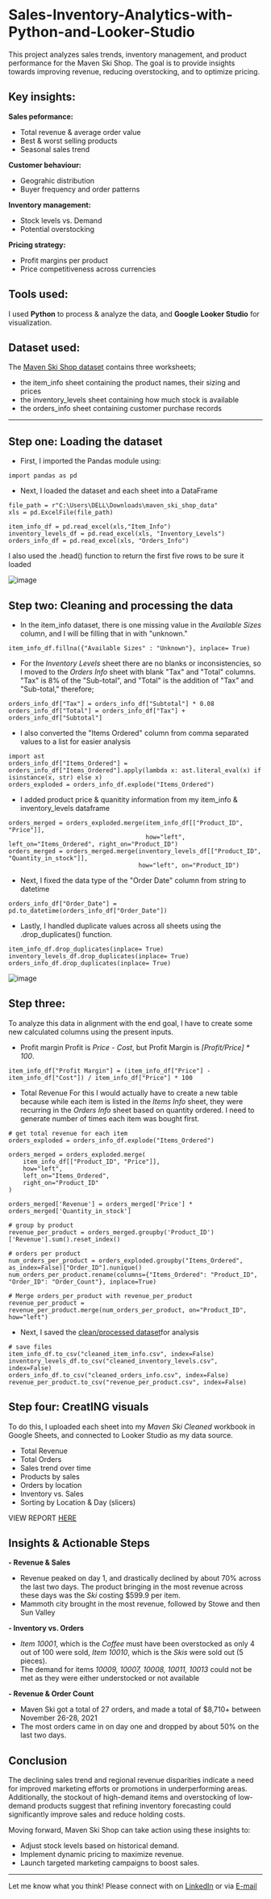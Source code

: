 # Sales-Inventory-Analytics-with-Python-and-Looker-Studio
This project analyzes sales trends, inventory management, and product performance for the Maven Ski Shop. The goal is to provide insights towards improving revenue, reducing overstocking, and to optimize pricing.

## Key insights:

**Sales peformance:**
- Total revenue & average order value
- Best & worst selling products
- Seasonal sales trend

**Customer behaviour:**
- Geograhic distribution
- Buyer frequency and order patterns

**Inventory management:**
- Stock levels vs. Demand
- Potential overstocking

**Pricing strategy:**
- Profit margins per product
- Price competitiveness across currencies

## Tools used:
I used **Python** to process & analyze the data, and **Google Looker Studio** for visualization. 

## Dataset used:
The [Maven Ski Shop dataset](https://docs.google.com/spreadsheets/d/1WnLOQtJeGWXA11dYp_5tTxBtDCmc5wP1/edit?usp=sharing&ouid=107860954201781863308&rtpof=true&sd=true) contains three worksheets; 
- the item_info sheet containing the product names, their sizing and prices
- the inventory_levels sheet containing how much stock is available
- the orders_info sheet containing customer purchase records 
---

## Step one: Loading the dataset
- First, I imported the Pandas module using:
```
import pandas as pd
```

- Next, I loaded the dataset and each sheet into a DataFrame
```
file_path = r"C:\Users\DELL\Downloads\maven_ski_shop_data"
xls = pd.ExcelFile(file_path)

item_info_df = pd.read_excel(xls,"Item_Info")
inventory_levels_df = pd.read_excel(xls, "Inventory_Levels")
orders_info_df = pd.read_excel(xls, "Orders_Info")
```
I also used the .head() function to return the first five rows to be sure it loaded 

![image](https://github.com/user-attachments/assets/9fde1c71-55db-4ded-b134-9032fcd2ffca)

## Step two: Cleaning and processing the data
- In the item_info dataset, there is one missing value in the *Available Sizes* column, and I will be filling that in with "unknown."
```
item_info_df.fillna({"Available Sizes" : "Unknown"}, inplace= True)
```

- For the *Inventory Levels* sheet there are no blanks or inconsistencies, so I moved to the *Orders Info* sheet with blank "Tax" and "Total" columns.<br>
"Tax" is 8% of the "Sub-total", and "Total" is the addition of "Tax" and "Sub-total," therefore;
```
orders_info_df["Tax"] = orders_info_df["Subtotal"] * 0.08
orders_info_df["Total"] = orders_info_df["Tax"] + orders_info_df["Subtotal"]
```

- I also converted the "Items Ordered" column from comma separated values to a list for easier analysis
```
import ast
orders_info_df["Items_Ordered"] = orders_info_df["Items_Ordered"].apply(lambda x: ast.literal_eval(x) if isinstance(x, str) else x)
orders_exploded = orders_info_df.explode("Items_Ordered")
```

- I added product price & quanitity information from my item_info & inventory_levels dataframe
```
orders_merged = orders_exploded.merge(item_info_df[["Product_ID", "Price"]], 
                                      how="left", left_on="Items_Ordered", right_on="Product_ID")
orders_merged = orders_merged.merge(inventory_levels_df[["Product_ID", "Quantity_in_stock"]], 
                                    how="left", on="Product_ID")
```

- Next, I fixed the data type of the "Order Date" column from string to datetime
```
orders_info_df["Order_Date"] = pd.to_datetime(orders_info_df["Order_Date"])
```

- Lastly, I handled duplicate values across all sheets using the .drop_duplicates() function. 
```
item_info_df.drop_duplicates(inplace= True)
inventory_levels_df.drop_duplicates(inplace= True)
orders_info_df.drop_duplicates(inplace= True)
```

![image](https://github.com/user-attachments/assets/611275b3-2868-4129-a24f-b7ddad8ed733)

## Step three: 
To analyze this data in alignment with the end goal, I have to create some new calculated columns using the present inputs. 

- Profit margin
Profit is *Price - Cost*, but Profit Margin is *[Profit/Price] * 100*.
```
item_info_df["Profit Margin"] = (item_info_df["Price"] - item_info_df["Cost"]) / item_info_df["Price"] * 100
```

- Total Revenue
For this I would actually have to create a new table because while each item is listed in the *Items Info* sheet, they were recurring in the *Orders Info* sheet based on quantity ordered. I need to generate number of times each item was bought first.
```
# get total revenue for each item
orders_exploded = orders_info_df.explode("Items_Ordered")

orders_merged = orders_exploded.merge(
    item_info_df[["Product_ID", "Price"]], 
    how="left", 
    left_on="Items_Ordered", 
    right_on="Product_ID"
)

orders_merged['Revenue'] = orders_merged['Price'] * orders_merged['Quantity_in_stock']

# group by product
revenue_per_product = orders_merged.groupby('Product_ID')['Revenue'].sum().reset_index()

# orders per product
num_orders_per_product = orders_exploded.groupby("Items_Ordered", as_index=False)["Order_ID"].nunique()
num_orders_per_product.rename(columns={"Items_Ordered": "Product_ID", "Order_ID": "Order_Count"}, inplace=True)

# Merge orders_per_product with revenue_per_product 
revenue_per_product = revenue_per_product.merge(num_orders_per_product, on="Product_ID", how="left")
```

- Next, I saved the [clean/processed dataset](https://docs.google.com/spreadsheets/d/1aspjwfmWJpJyiq7xsNEfvLGfS8a8aSFZ2TS8HnM1VTc/edit?usp=sharing)for analysis
```
# save files
item_info_df.to_csv("cleaned_item_info.csv", index=False)
inventory_levels_df.to_csv("cleaned_inventory_levels.csv", index=False)
orders_info_df.to_csv("cleaned_orders_info.csv", index=False)
revenue_per_product.to_csv("revenue_per_product.csv", index=False)
```


## Step four: CreatING visuals 
To do this, I uploaded each sheet into my *Maven Ski Cleaned* workbook in Google Sheets, and connected to Looker Studio as my data source.

- Total Revenue
- Total Orders
- Sales trend over time
- Products by sales
- Orders by location
- Inventory vs. Sales
- Sorting by Location & Day (slicers)

VIEW REPORT [HERE](https://lookerstudio.google.com/reporting/2160c158-c4b4-4f8b-a120-1f815921cf85)

## Insights & Actionable Steps

**- Revenue & Sales**
- Revenue peaked on day 1, and drastically declined by about 70% across the last two days. The product bringing in the most revenue across these days was the *Ski* costing $599.9 per item.
- Mammoth city brought in the most revenue, followed by Stowe and then Sun Valley

**- Inventory vs. Orders**
- *Item 10001*, which is the *Coffee* must have been overstocked as only 4 out of 100 were sold, *Item 10010*, which is the *Skis* were sold out (5 pieces).
- The demand for items *10009, 10007, 10008, 10011, 10013* could not be met as they were either understocked or not available

**- Revenue & Order Count**
- Maven Ski got a total of 27 orders, and made a total of $8,710+ between November 26-28, 2021
- The most orders came in on day one and dropped by about 50% on the last two days.

## Conclusion

The declining sales trend and regional revenue disparities indicate a need for improved marketing efforts or promotions in underperforming areas. Additionally, the stockout of high-demand items and overstocking of low-demand products suggest that refining inventory forecasting could significantly improve sales and reduce holding costs.

Moving forward, Maven Ski Shop can take action using these insights to:
- Adjust stock levels based on historical demand.
- Implement dynamic pricing to maximize revenue.
- Launch targeted marketing campaigns to boost sales.
---
Let me know what you think! Please connect with on [LinkedIn](linkedin.com/in/hellotimilehin/) or via [E-mail](hellotimilehin@gmail.com)






